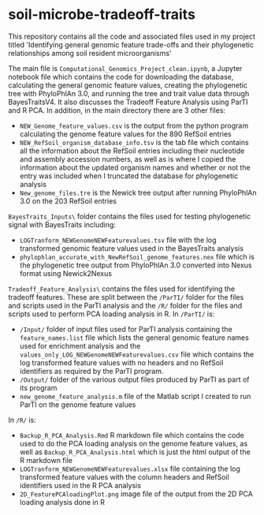 # soil-microbe-tradeoff-traits

This repository contains all the code and associated files used in my project titled 'Identifying general genomic feature trade-offs and their phylogenetic relationships among soil resident microorganisms'

The main file is `Computational_Genomics_Project_clean.ipynb`, a Jupyter notebook file which contains the code for downloading the database, calculating the general genomic feature values, creating the phylogenetic tree with PhyloPhlAn 3.0, and running the tree and trait value data through BayesTraitsV4. It also discusses the Tradeoff Feature Analysis using ParTI and R PCA. In addition, in the main directory there are 3 other files:
* `NEW_Genome_feature_values.csv` is the output from the python program calculating the genome feature values for the 890 RefSoil entries
* `NEW_RefSoil_organism_database_info.tsv` is the tab file which contains all the information about the RefSoil entries including their nucleotide and assembly accession numbers, as well as is where I copied the information about the updated organism names and whether or not the entry was included when I truncated the database for phylogenetic analysis
* `New_genome_files.tre` is the Newick tree output after running PhyloPhlAn 3.0 on the 203 RefSoil entries

`BayesTraits_Inputs\` folder contains the files used for testing phylogenetic signal with BayesTraits including:
* `LOGTranform_NEWGenomeNEWFeaturevalues.tsv` file with the log transformed genomic feature values used in the BayesTraits analysis
* `phylophlan_accurate_with_NewRefSoil_genome_features.nex` file which is the phylogenetic tree output from PhyloPhlAn 3.0 converted into Nexus format using Newick2Nexus

`Tradeoff_Feature_Analysis\` contains the files used for identifying the tradeoff features. These are split between the `/ParTI/` folder for the files and scripts used in the ParTI analysis and the `/R/` folder for the files and scripts used to perform PCA loading analysis in R.
  In `/ParTI/` is:
  * `/Input/` folder of input files used for ParTI analysis containing the `feature_names.list` file which lists the general genomic feature names used for enrichment analysis and the `values_only_LOG_NEWGenomeNEWFeaturevalues.csv` file which contains the log transformed feature values with no headers and no RefSoil identifiers as required by the ParTI program.
  * `/Output/` folder of the various output files produced by ParTI as part of its program
  * `new_genome_feature_analysis.m` file of the Matlab script I created to run ParTI on the genome feature values

  In `/R/` is:
  * `Backup_R_PCA_Analysis.Rmd` R markdown file which contains the code used to do the PCA loading analysis on the genome feature values, as well as `Backup_R_PCA_Analysis.html` which is just the html output of the R markdown file
  * `LOGTranform_NEWGenomeNEWFeaturevalues.xlsx` file containing the log transformed feature values with the column headers and RefSoil identifiers used in the R PCA analysis
  * `2D_FeaturePCAloadingPlot.png` image file of the output from the 2D PCA loading analysis done in R
    
